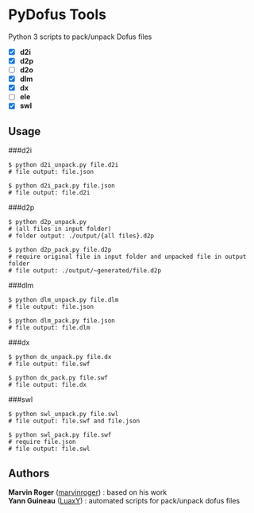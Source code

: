 PyDofus Tools
=============

Python 3 scripts to pack/unpack Dofus files

- [x] **d2i**
- [x] **d2p**
- [ ] **d2o**
- [x] **dlm**
- [x] **dx**
- [ ] **ele**
- [x] **swl**

Usage
-----

###d2i

```Shell
$ python d2i_unpack.py file.d2i
# file output: file.json
```

```Shell
$ python d2i_pack.py file.json
# file output: file.d2i
```

###d2p

```Shell
$ python d2p_unpack.py
# (all files in input folder)
# folder output: ./output/{all files}.d2p
```

```Shell
$ python d2p_pack.py file.d2p
# require original file in input folder and unpacked file in output folder
# file output: ./output/~generated/file.d2p
```

###dlm

```Shell
$ python dlm_unpack.py file.dlm
# file output: file.json
```

```Shell
$ python dlm_pack.py file.json
# file output: file.dlm
```

###dx

```Shell
$ python dx_unpack.py file.dx
# file output: file.swf
```

```Shell
$ python dx_pack.py file.swf
# file output: file.dx
```

###swl

```Shell
$ python swl_unpack.py file.swl
# file output: file.swf and file.json
```

```Shell
$ python swl_pack.py file.swf
# require file.json
# file output: file.swl
```

Authors
-------

**Marvin Roger** ([marvinroger](https://github.com/marvinroger)) : based on his work  
**Yann Guineau** ([LuaxY](https://github.com/LuaxY)) : automated scripts for pack/unpack dofus files
